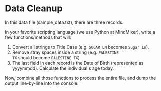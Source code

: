 Data Cleanup
============

In this data file (sample_data.txt), there are three records.

In your favorite scripting language (we use Python at MindMixer), write a few functions/methods that will:

1. Convert all strings to Title Case (e.g. ``SUGAR LN`` becomes ``Sugar Ln``).
2. Remove stray spaces inside a string (e.g.
        ```PALESTINE                                         TX```
should become
       ``PALESTINE TX``)
3. The last field in each record is the Date of Birth (represented as yyyymmdd). Calculate the individual's age today.

Now, combine all those functions to process the entire file, and dump the output line-by-line into the console.
